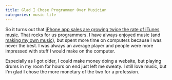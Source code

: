 ```yaml
---
title: Glad I Chose Programmer Over Musician
categories: music life
---
```


So it turns out that [iPhone app sales are growing twice the rate of iTunes music](http://www.appleinsider.com/articles/08/09/12/iphone_app_sales_growing_at_twice_the_rate_of_itunes_music.html). That rocks for us programmers. I have always enjoyed music (and [making my own music](http://samsoff.es/music)), but spent more time on computers because I was never the best. I was always an average player and people were more impressed with stuff I would make on the computer.

Especially as I got older, I could make money doing a website, but playing drums in my room for hours on end just left me sweaty. I still love music, but I'm glad I chose the more monetary of the two for a profession.
